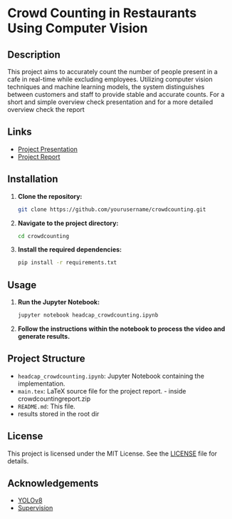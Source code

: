 
# Crowd Counting in Restaurants Using Computer Vision

## Description

This project aims to accurately count the number of people present in a cafe in real-time while excluding employees. Utilizing computer vision techniques and machine learning models, the system distinguishes between customers and staff to provide stable and accurate counts. For a short and simple overview check presentation and for a more detailed overview check the report

## Links

- [Project Presentation](https://github.com/AadityaGole/crowdcounting/blob/main/crowdcounting.pptx)
- [Project Report](https://github.com/AadityaGole/crowdcounting/blob/main/crowdcounting_report.pdf)

## Installation

1. **Clone the repository:**
    ```bash
    git clone https://github.com/yourusername/crowdcounting.git
    ```
2. **Navigate to the project directory:**
    ```bash
    cd crowdcounting
    ```
3. **Install the required dependencies:**
    ```bash
    pip install -r requirements.txt
    ```

## Usage

1. **Run the Jupyter Notebook:**
    ```bash
    jupyter notebook headcap_crowdcounting.ipynb
    ```
2. **Follow the instructions within the notebook to process the video and generate results.**

## Project Structure

- `headcap_crowdcounting.ipynb`: Jupyter Notebook containing the implementation.
- `main.tex`: LaTeX source file for the project report. - inside crowdcountingreport.zip
- `README.md`: This file.
- results stored in the root dir

## License

This project is licensed under the MIT License. See the [LICENSE](LICENSE) file for details.

## Acknowledgements

- [YOLOv8](https://github.com/ultralytics/yolov8)
- [Supervision](https://github.com/robmarkcole/supervision)
